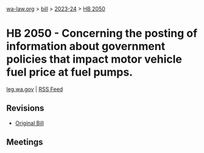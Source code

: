 [wa-law.org](/) > [bill](/bill/) > [2023-24](/bill/2023-24/) > [HB 2050](/bill/2023-24/hb/2050/)

# HB 2050 - Concerning the posting of information about government policies that impact motor vehicle fuel price at fuel pumps.
[leg.wa.gov](https://app.leg.wa.gov/billsummary?BillNumber=2050&Year=2023&Initiative=false) | [RSS Feed](./rss.xml)

## Revisions
* [Original Bill](1/)

## Meetings